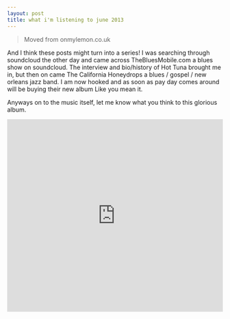 ```yaml
---
layout: post
title: what i'm listening to june 2013
---
```


> Moved from onmylemon.co.uk

And I think these posts might turn into a series! I was searching through soundcloud the other day and came across TheBluesMobile.com a blues show on soundcloud. The interview and bio/history of Hot Tuna brought me in, but then on came The California Honeydrops a blues / gospel / new orleans jazz band. I am now hooked and as soon as pay day comes around will be buying their new album Like you mean it.

Anyways on to the music itself, let me know what you think to this glorious album.

<iframe width="100%" height="450" scrolling="no" frameborder="no" src="https://w.soundcloud.com/player?url=http%3A%2F%2Fapi.soundcloud.com%2Fplaylists%2F4009981&visual=true"></iframe>
